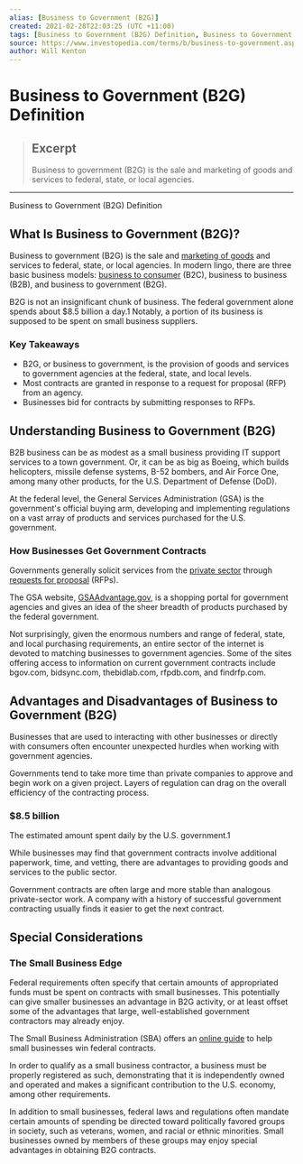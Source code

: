 ```yaml
---
alias: [Business to Government (B2G)]
created: 2021-02-28T22:03:25 (UTC +11:00)
tags: [Business to Government (B2G) Definition, Business to Government (B2G) Definition]
source: https://www.investopedia.com/terms/b/business-to-government.asp
author: Will Kenton
---
```


# Business to Government (B2G) Definition

> ## Excerpt
> Business to government (B2G) is the sale and marketing of goods and services to federal, state, or local agencies.

---

Business to Government (B2G) Definition
## What Is Business to Government (B2G)?

Business to government (B2G) is the sale and [marketing of goods](https://www.investopedia.com/articles/financial-theory/11/small-business-marketing-techniques.asp) and services to federal, state, or local agencies. In modern lingo, there are three basic business models: [business to consumer](https://www.investopedia.com/terms/b/btoc.asp) (B2C), business to business (B2B), and business to government (B2G).

B2G is not an insignificant chunk of business. The federal government alone spends about $8.5 billion a day.1 Notably, a portion of its business is supposed to be spent on small business suppliers.

### Key Takeaways

-   B2G, or business to government, is the provision of goods and services to government agencies at the federal, state, and local levels.
-   Most contracts are granted in response to a request for proposal (RFP) from an agency.
-   Businesses bid for contracts by submitting responses to RFPs.

## Understanding Business to Government (B2G)

B2B business can be as modest as a small business providing IT support services to a town government. Or, it can be as big as Boeing, which builds helicopters, missile defense systems, B-52 bombers, and Air Force One, among many other products, for the U.S. Department of Defense (DoD).

At the federal level, the General Services Administration (GSA) is the government's official buying arm, developing and implementing regulations on a vast array of products and services purchased for the U.S. government.

### How Businesses Get Government Contracts

Governments generally solicit services from the [private sector](https://www.investopedia.com/terms/p/private-sector.asp) through [requests for proposal](https://www.investopedia.com/terms/r/request-for-proposal.asp) (RFPs).

The GSA website, [GSAAdvantage.gov](https://www.gsaadvantage.gov/advantage/main/home.do), is a shopping portal for government agencies and gives an idea of the sheer breadth of products purchased by the federal government.

Not surprisingly, given the enormous numbers and range of federal, state, and local purchasing requirements, an entire sector of the internet is devoted to matching businesses to government agencies. Some of the sites offering access to information on current government contracts include bgov.com, bidsync.com, thebidlab.com, rfpdb.com, and findrfp.com.

## Advantages and Disadvantages of Business to Government (B2G)

Businesses that are used to interacting with other businesses or directly with consumers often encounter unexpected hurdles when working with government agencies.

Governments tend to take more time than private companies to approve and begin work on a given project. Layers of regulation can drag on the overall efficiency of the contracting process.

### $8.5 billion

The estimated amount spent daily by the U.S. government.1

While businesses may find that government contracts involve additional paperwork, time, and vetting, there are advantages to providing goods and services to the public sector.

Government contracts are often large and more stable than analogous private-sector work. A company with a history of successful government contracting usually finds it easier to get the next contract.

## Special Considerations

### The Small Business Edge

Federal requirements often specify that certain amounts of appropriated funds must be spent on contracts with small businesses. This potentially can give smaller businesses an advantage in B2G activity, or at least offset some of the advantages that large, well-established government contractors may already enjoy.

The Small Business Administration (SBA) offers an [online guide](https://www.sba.gov/federal-contracting/contracting-guide/how-win-contracts) to help small businesses win federal contracts.

In order to qualify as a small business contractor, a business must be properly registered as such, demonstrating that it is independently owned and operated and makes a significant contribution to the U.S. economy, among other requirements.

In addition to small businesses, federal laws and regulations often mandate certain amounts of spending be directed toward politically favored groups in society, such as veterans, women, and racial or ethnic minorities. Small businesses owned by members of these groups may enjoy special advantages in obtaining B2G contracts.
